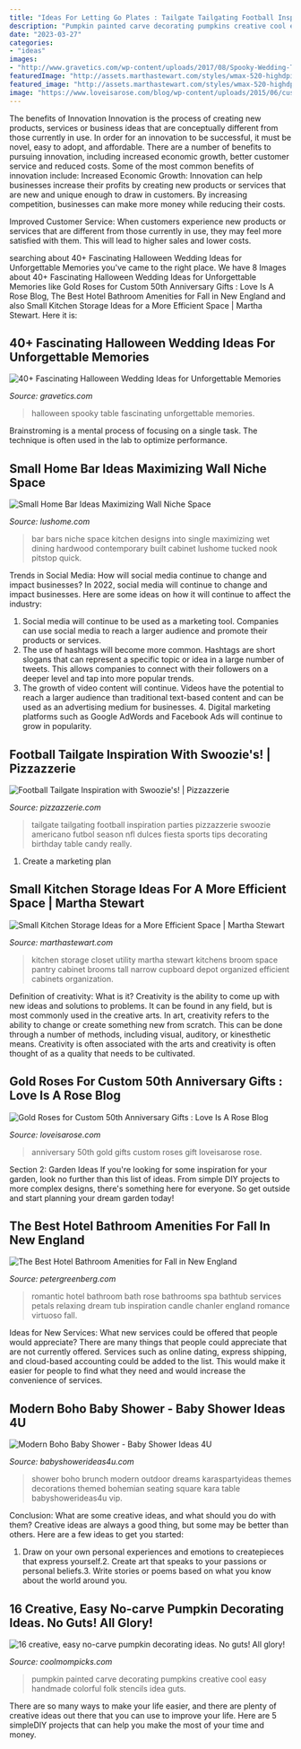 ```yaml
---
title: "Ideas For Letting Go Plates : Tailgate Tailgating Football Inspiration Parties Pizzazzerie Swoozie Americano Futbol Season Nfl Dulces Fiesta Sports Tips Decorating Birthday Table Candy Really"
description: "Pumpkin painted carve decorating pumpkins creative cool easy handmade colorful folk stencils idea guts"
date: "2023-03-27"
categories:
- "ideas"
images:
- "http://www.gravetics.com/wp-content/uploads/2017/08/Spooky-Wedding-Table-Settings.jpg"
featuredImage: "http://assets.marthastewart.com/styles/wmax-520-highdpi/d19/dunemere_getimage_1/dunemere_getimage_1_hd.jpg?itok=CeP0IO3f"
featured_image: "http://assets.marthastewart.com/styles/wmax-520-highdpi/d19/dunemere_getimage_1/dunemere_getimage_1_hd.jpg?itok=CeP0IO3f"
image: "https://www.loveisarose.com/blog/wp-content/uploads/2015/06/custom50thanniversarygiftsgolddippedroses.jpg"
---
```



The benefits of Innovation
Innovation is the process of creating new products, services or business ideas that are conceptually different from those currently in use. In order for an innovation to be successful, it must be novel, easy to adopt, and affordable. There are a number of benefits to pursuing innovation, including increased economic growth, better customer service and reduced costs. Some of the most common benefits of innovation include: 
Increased Economic Growth: Innovation can help businesses increase their profits by creating new products or services that are new and unique enough to draw in customers. By increasing competition, businesses can make more money while reducing their costs.

Improved Customer Service: When customers experience new products or services that are different from those currently in use, they may feel more satisfied with them. This will lead to higher sales and lower costs.

	

		
searching about 40+ Fascinating Halloween Wedding Ideas for Unforgettable Memories you've came to the right place. We have 8 Images about 40+ Fascinating Halloween Wedding Ideas for Unforgettable Memories like Gold Roses for Custom 50th Anniversary Gifts : Love Is A Rose Blog, The Best Hotel Bathroom Amenities for Fall in New England and also Small Kitchen Storage Ideas for a More Efficient Space | Martha Stewart. Here it is:
		
    
## 40+ Fascinating Halloween Wedding Ideas For Unforgettable Memories

<img loading=lazy src="http://www.gravetics.com/wp-content/uploads/2017/08/Spooky-Wedding-Table-Settings.jpg" onerror="this.onerror=null;this.src='https://tse4.mm.bing.net/th?id=OIP.O9fvQjk9VBLStlDTdO_BDQHaLG&amp;pid=15.1';" alt="40+ Fascinating Halloween Wedding Ideas for Unforgettable Memories">

_Source: gravetics.com_

>halloween spooky table fascinating unforgettable memories. 

	

Brainstroming is a mental process of focusing on a single task. The technique is often used in the lab to optimize performance.

    
## Small Home Bar Ideas Maximizing Wall Niche Space

<img loading=lazy src="https://www.lushome.com/wp-content/uploads/2017/08/wall-niche-bar-designs-6.jpg" onerror="this.onerror=null;this.src='https://tse2.mm.bing.net/th?id=OIP.exZvExv3CkHelm8NdlP2EQAAAA&amp;pid=15.1';" alt="Small Home Bar Ideas Maximizing Wall Niche Space">

_Source: lushome.com_

>bar bars niche space kitchen designs into single maximizing wet dining hardwood contemporary built cabinet lushome tucked nook pitstop quick. 

	

Trends in Social Media: How will social media continue to change and impact businesses?
In 2022, social media will continue to change and impact businesses. Here are some ideas on how it will continue to affect the industry: 
1. Social media will continue to be used as a marketing tool. Companies can use social media to reach a larger audience and promote their products or services. 
2. The use of hashtags will become more common. Hashtags are short slogans that can represent a specific topic or idea in a large number of tweets. This allows companies to connect with their followers on a deeper level and tap into more popular trends. 
3. The growth of video content will continue. Videos have the potential to reach a larger audience than traditional text-based content and can be used as an advertising medium for businesses. 4. Digital marketing platforms such as Google AdWords and Facebook Ads will continue to grow in popularity.

    
## Football Tailgate Inspiration With Swoozie&#039;s! | Pizzazzerie

<img loading=lazy src="http://pizzazzerie.com/wp-content/uploads/2013/09/swoo.png" onerror="this.onerror=null;this.src='https://tse2.mm.bing.net/th?id=OIP.Af3ET7rqEuP8DkrcU6XEKAHaKX&amp;pid=15.1';" alt="Football Tailgate Inspiration with Swoozie&#039;s! | Pizzazzerie">

_Source: pizzazzerie.com_

>tailgate tailgating football inspiration parties pizzazzerie swoozie americano futbol season nfl dulces fiesta sports tips decorating birthday table candy really. 

	

1. Create a marketing plan 

    
## Small Kitchen Storage Ideas For A More Efficient Space | Martha Stewart

<img loading=lazy src="http://assets.marthastewart.com/styles/wmax-520-highdpi/d19/dunemere_getimage_1/dunemere_getimage_1_hd.jpg?itok=CeP0IO3f" onerror="this.onerror=null;this.src='https://tse3.mm.bing.net/th?id=OIP.z2giP1pS5vOAxKKXLTpfRwHaJQ&amp;pid=15.1';" alt="Small Kitchen Storage Ideas for a More Efficient Space | Martha Stewart">

_Source: marthastewart.com_

>kitchen storage closet utility martha stewart kitchens broom space pantry cabinet brooms tall narrow cupboard depot organized efficient cabinets organization. 

	

Definition of creativity: What is it?
Creativity is the ability to come up with new ideas and solutions to problems. It can be found in any field, but is most commonly used in the creative arts. In art, creativity refers to the ability to change or create something new from scratch. This can be done through a number of methods, including visual, auditory, or kinesthetic means. Creativity is often associated with the arts and creativity is often thought of as a quality that needs to be cultivated.

    
## Gold Roses For Custom 50th Anniversary Gifts : Love Is A Rose Blog

<img loading=lazy src="https://www.loveisarose.com/blog/wp-content/uploads/2015/06/custom50thanniversarygiftsgolddippedroses.jpg" onerror="this.onerror=null;this.src='https://tse3.mm.bing.net/th?id=OIP.c10BCH1aFhZ29BxsiXwxTwHaJ4&amp;pid=15.1';" alt="Gold Roses for Custom 50th Anniversary Gifts : Love Is A Rose Blog">

_Source: loveisarose.com_

>anniversary 50th gold gifts custom roses gift loveisarose rose. 

	

Section 2: Garden Ideas
If you're looking for some inspiration for your garden, look no further than this list of ideas. From simple DIY projects to more complex designs, there's something here for everyone. So get outside and start planning your dream garden today!

    
## The Best Hotel Bathroom Amenities For Fall In New England

<img loading=lazy src="https://petergreenberg.com/wp-content/uploads/2013/09/Chanlerbathroom-763x1024.jpg" onerror="this.onerror=null;this.src='https://tse2.mm.bing.net/th?id=OIP.9NL6c6d2Ms7NS5B59qtnsAHaJ8&amp;pid=15.1';" alt="The Best Hotel Bathroom Amenities for Fall in New England">

_Source: petergreenberg.com_

>romantic hotel bathroom bath rose bathrooms spa bathtub services petals relaxing dream tub inspiration candle chanler england romance virtuoso fall. 

	

Ideas for New Services: What new services could be offered that people would appreciate?
There are many things that people could appreciate that are not currently offered. Services such as online dating, express shipping, and cloud-based accounting could be added to the list. This would make it easier for people to find what they need and would increase the convenience of services.

    
## Modern Boho Baby Shower - Baby Shower Ideas 4U

<img loading=lazy src="https://babyshowerideas4u.com/wp-content/uploads/2016/07/Modern-Boho-Baby-Shower-Outdoor-Vip-Seating-600x799.jpg" onerror="this.onerror=null;this.src='https://tse4.mm.bing.net/th?id=OIP.Y4Rhu9BrMTVxJAoHP1559wHaJ3&amp;pid=15.1';" alt="Modern Boho Baby Shower - Baby Shower Ideas 4U">

_Source: babyshowerideas4u.com_

>shower boho brunch modern outdoor dreams karaspartyideas themes decorations themed bohemian seating square kara table babyshowerideas4u vip. 

	

Conclusion: What are some creative ideas, and what should you do with them?
Creative ideas are always a good thing, but some may be better than others. Here are a few ideas to get you started: 
1. Draw on your own personal experiences and emotions to createpieces that express yourself.2. Create art that speaks to your passions or personal beliefs.3. Write stories or poems based on what you know about the world around you.
    
## 16 Creative, Easy No-carve Pumpkin Decorating Ideas. No Guts! All Glory!

<img loading=lazy src="https://i57.photobucket.com/albums/g240/lizcoolmompicks/15-cool-mom-picks/painted-pumpkin-idea-handmade-charlotte_zps6whn12kc.jpg" onerror="this.onerror=null;this.src='https://tse4.mm.bing.net/th?id=OIP.MRj5KXZ8ppceLzdc-_E4CQHaLG&amp;pid=15.1';" alt="16 creative, easy no-carve pumpkin decorating ideas. No guts! All glory!">

_Source: coolmompicks.com_

>pumpkin painted carve decorating pumpkins creative cool easy handmade colorful folk stencils idea guts. 

	

There are so many ways to make your life easier, and there are plenty of creative ideas out there that you can use to improve your life. Here are 5 simpleDIY projects that can help you make the most of your time and money.

